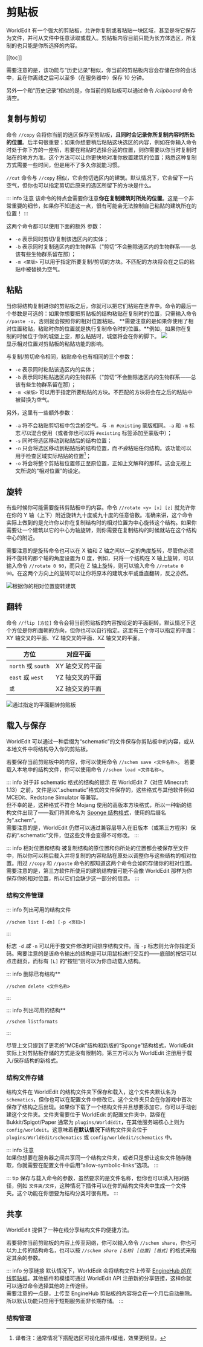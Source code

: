 # 剪贴板

WorldEdit 有一个强大的剪贴板，允许你复制或者粘贴一块区域，甚至是将它保存为文件，并可从文件中任意读取或载入。剪贴板内容目前只能为长方体选区，所复制的也只能是你所选择的内容。

[[toc]]

需要注意的是，该功能与“历史记录”相似，你当前的剪贴板内容会存储在你的会话中，且在你离线之后可以至多（在服务器中）保存 10 分钟。

另外一个和“历史记录”相似的是，你当前的剪贴板可以通过命令 */clipboard* 命令清空。

## 复制与剪切

命令 `//copy` 会将你当前的选区保存至剪贴板，**且同时会记录你所复制内容时所处的位置**。后半句很重要；如果你想要稍后粘贴这块选区的内容，例如在你输入命令时处于你下方的一座桥，若要在粘贴时选择合适的位置，则你需要以你当时复制时站在的地方为准。这个方法可以让你更快地对准你放置建筑的位置；熟悉这种复制方式需要一些时间，但是用不了多久你就能习惯。

`//cut` 命令与 `//copy` 相似，它会剪切选区内的建筑。默认情况下，它会留下一片空气，但你也可以指定剪切后原来的选区所留下的方块是什么。

::: info 注意
该命令的特点会需要你注意**你在复制建筑时所处的位置**。这是一个非常重要的细节，如果你不知道这一点，很有可能会无法控制自己粘贴的建筑所在的位置！
:::

这两个命令都可以使用下面的额外 参数：

* `-e` 表示同时剪切/复制该选区内的实体；
* `-b` 表示同时复制选区内的生物群系（“剪切”不会删除选区内的生物群系——总该有些生物群系留在那）；
* `-m <蒙版>` 可以用于指定所要复制/剪切的方块。不匹配的方块将会在之后的粘贴中被替换为空气。

## 粘贴

当你将结构复制进你的剪贴板之后，你就可以把它们粘贴在世界中。命令的最后一个参数是可选的：如果你想要把剪贴板的结构粘贴在复制时的位置，只需输入命令 `//paste -o`，否则就会按照你的相对位置粘贴。
**需要注意的是如果你使用了相对位置粘贴，粘贴时你的位置就是执行复制命令时的位置。**例如，如果你在复制的时候位于你的城堡上空，那么粘贴时，城堡将会在你的脚下。
![](https://worldedit.enginehub.org/en/latest/_images/copypasta.png)    
显示相对位置对剪贴板的粘贴功能的影响。

与复制/剪切命令相同，粘贴命令也有相同的三个参数：

* `-e` 表示同时粘贴该选区内的实体；
* `-b` 表示同时粘贴选区内的生物群系（“剪切”不会删除选区内的生物群系——总该有些生物群系留在那）；
* `-m <蒙版>` 可以用于指定所要粘贴的方块。不匹配的方块将会在之后的粘贴中被替换为空气。

另外，这里有一些额外参数：

* `-a` 将不会粘贴剪切板中包含的空气。与 `-m #existing` 蒙版相同。`-a` 和 `-m` 标志*可以*混合使用（或者你也可以将 `#existing` 标签添加至蒙版中）；
* `-s` 同时将选区移动到粘贴后的结构位置；
* `-n` 只会将选区移动到粘贴后的结构位置，而*不会*粘贴任何结构。该功能可以用于检查区域实际粘贴的位置[^1]；
* `-o` 将会将整个剪贴板位置修正至原位置，正如上文解释的那样。这会无视上文所说的“相对位置”的设定。

## 旋转

有些时候你可能需要旋转剪贴板中的内容。命令 `//rotate <y> [x] [z]` 就允许你在你的 Y 轴（上下）附近旋转九十度或九十度的任意倍数。准确来讲，这个命令实际上做到的是允许你以你在复制结构时的相对位置为中心旋转这个结构。如果你需要让一个建筑以它的中心为轴旋转，则你需要在复制结构的时候就站在这个结构中心的附近。

需要注意的是旋转命令也可以在 X 轴和 Z 轴之间以一定的角度旋转，尽管你必须将不旋转的那个轴的角度设置为 0 度，例如，只将一个结构在 X 轴上旋转，可以输入命令 `//rotate 0 90`，而只在 Z 轴上旋转，则可以输入命令 `//rotate 0 90`。在这两个方向上的旋转可以让你将原本的建筑水平或垂直翻转，反之亦然。

![](https://worldedit.enginehub.org/en/latest/_images/rotate.png '根据你的相对位置旋转建筑')    

## 翻转

命令 `//flip [方位]` 命令会将当前剪贴板的内容按给定的平面翻转。默认情况下这个方位是你所面朝的方向，但你也可以自行指定。这里有三个你可以指定的平面：XY 轴交叉的平面、YZ 轴交叉的平面、XZ 轴交叉的平面。

|方位|对应平面|
|---|---|
|`north` 或 `south`|XY 轴交叉的平面|
|`east` 或 `west`|YZ 轴交叉的平面|
|`` 或 ``|XZ 轴交叉的平面|

![](https://worldedit.enginehub.org/en/latest/_images/flip.png '通过指定的平面翻转剪贴板')    

## 载入与保存

WorldEdit 可以通过一种后缀为“schematic”的文件保存你剪贴板中的内容，或从本地文件中将结构导入你的剪贴板。

若要保存当前剪贴板中的内容，你可以使用命令 `//schem save <文件名称>`。
若要载入本地中的结构文件，你可以使用命令 `//schem load <文件名称>`。

::: info 对于非 schematic 格式的结构的提示
在 WorldEdit 7（对应 Minecraft 1.13）之前，文件是以“.schematic”格式的文件保存的，这些格式与其他软件例如 MCEDit、Redstone Simulator 等兼容。    
但不幸的是，这种格式不符合 Mojang 使用的高版本方块格式，所以一种新的结构文件出现了——我们将其命名为 [Sponge 结构格式](https://github.com/SpongePowered/Schematic-Specification)，使用的后缀名为“.schem”。    
需要注意的是，WorldEdit 仍然可以通过兼容层导入在旧版本（或第三方程序）保存的“.schematic”文件，但这些文件会变得不可修改。
:::

::: info 相对位置和结构
被复制结构的原位置和你所处的位置都会被保存至文件中，所以你可以稍后载入并将复制的内容粘贴在原处以调整你与这些结构的相对位置。用过 `//copy` 和 `//paste` 命令的都知道这两个命令会如何存储你的相对位置。    
需要注意的是，第三方软件所使用的建筑结构很可能不会像 WorldEdit 那样为你保存你的相对位置，所以它们会缺少这一部分的信息。
:::

### 结构文件管理

::: info 列出可用的结构文件
```
//schem list [-dn] [-p <页码>]
```
:::

标志 `-d` *或* `-n` 可以用于按文件修改时间排序结构文件。而 `-p` 标志则允许你指定页码。需要注意的是该命令输出的结构是可以用鼠标进行交互的——底部的按钮可以点击翻页，而标有 `[L]` 的“按钮”则可以为你自动载入结构。

::: info 删除已有结构**
```
//schem delete <文件名称>
```
:::

::: info 列出可用的结构**
```
//schem listformats
```
:::

尽管上文只提到了更老的“MCEdit”结构和新版的“Sponge”结构格式，WorldEdit 实际上对剪贴板存储的方式是没有限制的。第三方可以为 WorldEdit 注册用于载入/保存结构的新格式。

### 结构文件存储

结构文件在 WorldEdit 的结构文件夹下保存和载入，这个文件夹默认名为 `schematics`，但你也可以在配置文件中修改它。这个文件夹只会在你游戏中首次保存了结构之后出现。如果你下载了一个结构文件并且想要添加它，你可以手动创建这个文件夹。文件夹需要位于 WorldEdit 的配置文件夹中，路径在 Bukkit/Spigot/Paper 通常为 `plugins/WorldEdit`，在其他服务端核心上则为 `config/worldeit`。这意味着**在默认情况下**结构文件夹会位于 `plugins/WorldEdit/schematics` 或 `config/worldedit/schematics` 中。

::: info 注意  
如果你想要在服务器之间共享同一个结构文件夹，或者只是想让这些文件随存随取，你就需要在配置文件中启用“allow-symbolic-links”选项。
:::

::: tip
保存与载入命令的参数，虽然要求的是文件名称，但你也可以填入相对路径，例如 `文件夹/文件`，这种情况下插件可以在你的结构文件夹中生成一个文件夹。这个功能在你想要为结构分类时很有用。
:::

## 共享

WorldEdit 提供了一种在线分享结构文件的便捷方法。

若要将你当前剪贴板的内容上传至网络，你可以输入命令 `//schem share`，你也可以为上传的结构命名，也可以按 *`//schem share [名称] [位置] [格式]`* 的格式来指定其余的参数。

::: info 分享链接
默认情况下，WorldEdit 会将结构文件上传至 [EngineHub 的在线剪贴板](https://paste.enginehub.org/)。其他插件和模组可通过 WorldEdit API 注册新的分享链接，这样你就可以通过命令选择其他的上传途径。    
需要注意的一点是，上传至 EngineHub 剪贴板的内容将会在一个月后自动删除。所以默认功能只应用于短期服务而非长期存储。
:::

### 结构管理

[^1]: 译者注：通常情况下搭配选区可视化插件/模组，效果更明显。
